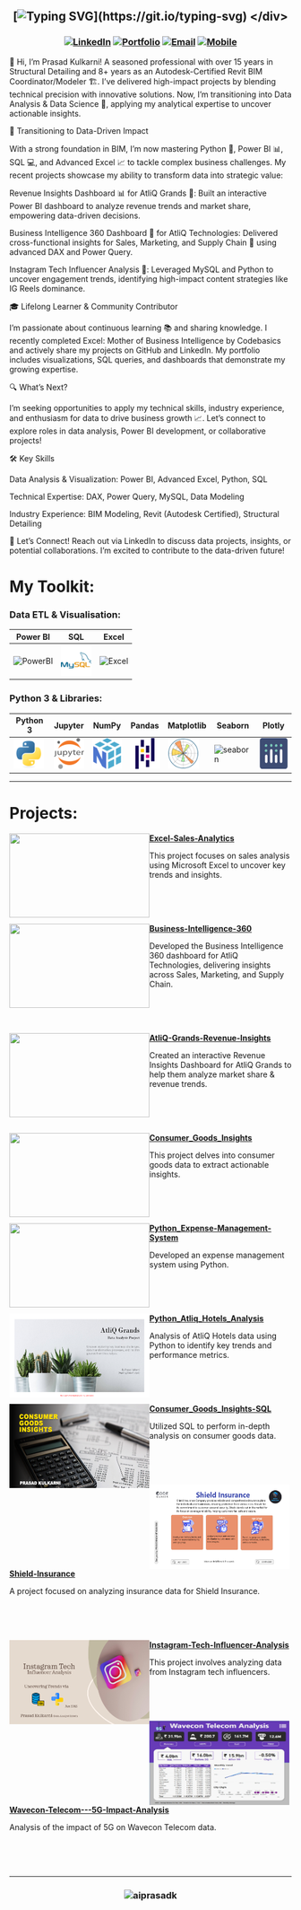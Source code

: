 <!-- ## <img src="https://storage.googleapis.com/gweb-cloudblog-publish/original_images/DataAnalytics.gif" width="60%" height="60%" align="center"> -->

## <div align="center"> [![Typing SVG](https://readme-typing-svg.demolab.com?font=Fira+Code&weight=600&size=27&duration=1000&pause=1500&center=true&vCenter=true&width=600&height=100&lines=Hi!+I+am+Prasad+Kulkarni.;I+am+a+Aspiring+Data+Analyst.;Checkout+my+Github+Portfolio+🥋!)](https://git.io/typing-svg) </div>

### <div align="center"> [![LinkedIn](https://img.shields.io/badge/|-LinkedIn-informational?style=flat&logo=linkedin&logoColor=white&color=orange)](https://www.linkedin.com/in/prasad7k) [![Portfolio](https://img.shields.io/badge/|-Portfolio-333333?style=flat&logo=affine&logoColor=white&color=orange)](https://codebasics.io/portfolio/Prasad-Kulkarni) [![Email](https://img.shields.io/badge/|-Email-D14836?style=flat&logo=gmail&logoColor=white&color=orange)](mailto:aiprasadk@gmail.com) [![Mobile](https://img.shields.io/badge/|-(+91)9028966077-6AA84F?style=flat&logo=allocine&logoColor=white&color=orange)]() </div>

👋 Hi, I’m Prasad Kulkarni! A seasoned professional with over 15 years in Structural Detailing and 8+ years as an Autodesk-Certified Revit BIM Coordinator/Modeler 🏗️. I’ve delivered high-impact projects by blending technical precision with innovative solutions. Now, I’m transitioning into Data Analysis & Data Science 🚀, applying my analytical expertise to uncover actionable insights.

🚀 Transitioning to Data-Driven Impact

With a strong foundation in BIM, I’m now mastering Python 🐍, Power BI 📊, SQL 💻, and Advanced Excel 📈 to tackle complex business challenges. My recent projects showcase my ability to transform data into strategic value:

Revenue Insights Dashboard 📊 for AtliQ Grands 🏨: Built an interactive Power BI dashboard to analyze revenue trends and market share, empowering data-driven decisions.

Business Intelligence 360 Dashboard 💼 for AtliQ Technologies: Delivered cross-functional insights for Sales, Marketing, and Supply Chain 🚚 using advanced DAX and Power Query.

Instagram Tech Influencer Analysis 📱: Leveraged MySQL and Python to uncover engagement trends, identifying high-impact content strategies like IG Reels dominance.

🎓 Lifelong Learner & Community Contributor

I’m passionate about continuous learning 📚 and sharing knowledge. I recently completed Excel: Mother of Business Intelligence by Codebasics and actively share my projects on GitHub and LinkedIn. My portfolio includes visualizations, SQL queries, and dashboards that demonstrate my growing expertise.

🔍 What’s Next?

I’m seeking opportunities to apply my technical skills, industry experience, and enthusiasm for data to drive business growth 📈. Let’s connect to explore roles in data analysis, Power BI development, or collaborative projects!

🛠️ Key Skills

Data Analysis & Visualization: Power BI, Advanced Excel, Python, SQL

Technical Expertise: DAX, Power Query, MySQL, Data Modeling

Industry Experience: BIM Modeling, Revit (Autodesk Certified), Structural Detailing

🤝 Let’s Connect! Reach out via LinkedIn to discuss data projects, insights, or potential collaborations. I’m excited to contribute to the data-driven future!

# My Toolkit:

### Data ETL & Visualisation:
| Power BI | SQL | Excel |
|---|---|---|
| <img src="https://github.com/microsoft/PowerBI-Icons/blob/main/SVG/Power-BI.svg" title="PowerBI" alt="PowerBI" width="55" height="55"/> | <img src="https://github.com/devicons/devicon/blob/master/icons/mysql/mysql-original-wordmark.svg" title="SQL" alt="SQL" width="55" height="55"/> | <img src="https://github.com/user-attachments/assets/0ed55528-bc48-414a-91c5-0d3d6da434d7" title="Excel" alt="Excel" width="55" height="55"/> |

### Python 3 & Libraries:
| Python 3 | Jupyter | NumPy | Pandas | Matplotlib | Seaborn | Plotly |
|---|---|---|---|---|---|---|
| <img src="https://github.com/devicons/devicon/blob/master/icons/python/python-original.svg" title="Python" alt="Python" width="55" height="55"/> | <img src="https://github.com/devicons/devicon/blob/master/icons/jupyter/jupyter-original-wordmark.svg" title="Jupiter" alt="Jupiter" width="55" height="55"/> | <img src="https://github.com/devicons/devicon/blob/master/icons/numpy/numpy-original.svg" title="Numpy" alt="Numpy" width="55" height="55"/> | <img src="https://github.com/devicons/devicon/blob/master/icons/pandas/pandas-original.svg" title="Pandas" alt="Pandas" width="55" height="55"/> | <img src="https://github.com/devicons/devicon/blob/master/icons/matplotlib/matplotlib-original.svg" title="matplotlib" alt="matplotlib" width="55" height="55"/> | <img src="https://cdn.worldvectorlogo.com/logos/seaborn-1.svg" title="seaborn" alt="seaborn" width="55" height="55"/> | <img src="https://github.com/devicons/devicon/blob/master/icons/plotly/plotly-original.svg" title="plotly" alt="plotly" width="55" height="55"/> |

---

# Projects:

<img align="left" width="250" height="150" src="https://github.com/aiprasadk/Excel-Sales-Analytics/blob/main/Thumbnail/Excel%20Sales%20and%20Finance%20Analytics_thumbnail.jpg"> **[Excel-Sales-Analytics](https://github.com/aiprasadk/Excel-Sales-Analytics)**
</p> This project focuses on sales analysis using Microsoft Excel to uncover key trends and insights.
</p>
<br><br><br>

<img align="left" width="250" height="150" src="https://via.placeholder.com/250x150?text=Project+Thumbnail"> **[Business-Intelligence-360](https://github.com/your-username/Business-Intelligence-360)**
</p> Developed the Business Intelligence 360 dashboard for AtliQ Technologies, delivering insights across Sales, Marketing, and Supply Chain.
</p>
<br><br><br>

<img align="left" width="250" height="150" src="https://via.placeholder.com/250x150?text=Project+Thumbnail"> **[AtliQ-Grands-Revenue-Insights](https://github.com/your-username/AtliQ-Grands-Revenue-Insights)**
</p> Created an interactive Revenue Insights Dashboard for AtliQ Grands to help them analyze market share & revenue trends.
</p>
<br><br><br>

<img align="left" width="250" height="150" src="https://via.placeholder.com/250x150?text=Project+Thumbnail"> **[Consumer_Goods_Insights](https://github.com/your-username/Consumer_Goods_Insights)**
</p> This project delves into consumer goods data to extract actionable insights.
</p>
<br><br><br>

<img align="left" width="250" height="150" src="https://via.placeholder.com/250x150?text=Project+Thumbnail"> **[Python_Expense-Management-System](https://github.com/your-username/Python_Expense-Management-System)**
</p> Developed an expense management system using Python.
</p>
<br><br><br>

<img align="left" width="250" height="150" src="https://github.com/aiprasadk/Python_Atliq_Hotels_Analysis/blob/main/Atliq%20hotels%20thumbnail.png"> **[Python_Atliq_Hotels_Analysis](https://github.com/aiprasadk/Python_Atliq_Hotels_Analysis)**
</p> Analysis of AtliQ Hotels data using Python to identify key trends and performance metrics.
</p>
<br><br><br>

<img align="left" width="250" height="150" src="https://github.com/aiprasadk/Consumer_Goods_Insights-SQL/blob/main/CG_thumbnail.png"> **[Consumer_Goods_Insights-SQL](https://github.com/aiprasadk/Consumer_Goods_Insights-SQL)**
</p> Utilized SQL to perform in-depth analysis on consumer goods data.
</p>
<br><br><br>

<img align="left" width="250" height="150" src="https://github.com/aiprasadk/Shield-Insurance/blob/main/Shield%20thumbnail.PNG"> **[Shield-Insurance](https://github.com/aiprasadk/Shield-Insurance)**
</p> A project focused on analyzing insurance data for Shield Insurance.
</p>
<br><br><br>

<img align="left" width="250" height="150" src="https://github.com/aiprasadk/Instagram-Tech-Influencer-Analysis/blob/main/Insights%20Images/Instagram%20thumbnail.png"> **[Instagram-Tech-Influencer-Analysis](https://github.com/aiprasadk/Instagram-Tech-Influencer-Analysis)**
</p> This project involves analyzing data from Instagram tech influencers.
</p>
<br><br><br>

<img align="left" width="250" height="150" src="https://github.com/aiprasadk/-Wavecon-Telecom---5G-Impact-Analysis/blob/main/Main_KPI.jpg"> **[Wavecon-Telecom---5G-Impact-Analysis](https://github.com/your-username/Wavecon-Telecom---5G-Impact-Analysis)**
</p> Analysis of the impact of 5G on Wavecon Telecom data.
</p>
<br><br><br>

---

### <div align="center"> <img src="https://komarev.com/ghpvc/?username=aiprasadk&style=for-the-badge&color=orange&base=300" alt="aiprasadk"/> </div>
